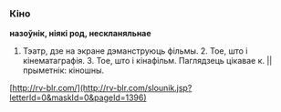 ### Кіно
**назоўнік, ніякі род, нескланяльнае**

1. Тэатр, дзе на экране дэманструюць фільмы. 2. Тое, што і кінематаграфія. 3. Тое, што і кінафільм. Паглядзець цікавае к. || прыметнік: кіношны.

<a rel="author">[http://rv-blr.com/](http://rv-blr.com/slounik.jsp?letterId=0&maskId=0&pageId=1396)</a>
